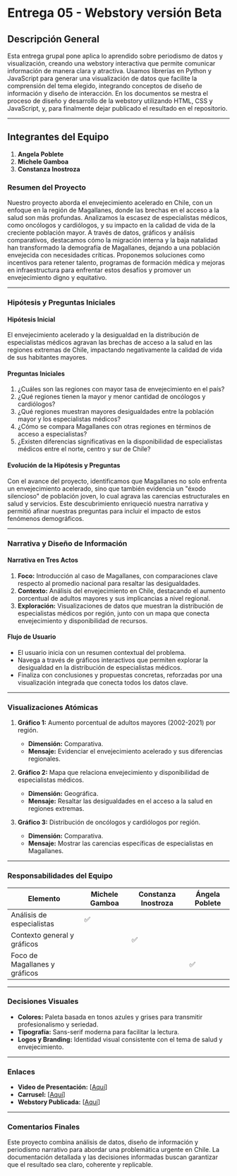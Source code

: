 # Entrega 05 - Webstory versión Beta

## Descripción General

Esta entrega grupal pone aplica lo aprendido sobre periodismo de datos y visualización, creando una webstory interactiva que permite comunicar información de manera clara y atractiva. Usamos librerías en Python y JavaScript para generar una visualización de datos que facilite la comprensión del tema elegido, integrando conceptos de diseño de información y diseño de interacción. En los documentos se mestra el proceso de diseño y desarrollo de la webstory utilizando HTML, CSS y JavaScript, y, para finalmente dejar publicado el resultado en el repositorio. 

---

## Integrantes del Equipo

1. **Angela Poblete** 
2. **Michele Gamboa** 
3. **Constanza Inostroza** 

### **Resumen del Proyecto**
Nuestro proyecto aborda el envejecimiento acelerado en Chile, con un enfoque en la región de Magallanes, donde las brechas en el acceso a la salud son más profundas. Analizamos la escasez de especialistas médicos, como oncólogos y cardiólogos, y su impacto en la calidad de vida de la creciente población mayor. A través de datos, gráficos y análisis comparativos, destacamos cómo la migración interna y la baja natalidad han transformado la demografía de Magallanes, dejando a una población envejecida con necesidades críticas. Proponemos soluciones como incentivos para retener talento, programas de formación médica y mejoras en infraestructura para enfrentar estos desafíos y promover un envejecimiento digno y equitativo.

---

### **Hipótesis y Preguntas Iniciales**

#### **Hipótesis Inicial**
El envejecimiento acelerado y la desigualdad en la distribución de especialistas médicos agravan las brechas de acceso a la salud en las regiones extremas de Chile, impactando negativamente la calidad de vida de sus habitantes mayores.

#### **Preguntas Iniciales**
1. ¿Cuáles son las regiones con mayor tasa de envejecimiento en el país?
2. ¿Qué regiones tienen la mayor y menor cantidad de oncólogos y cardiólogos?
3. ¿Qué regiones muestran mayores desigualdades entre la población mayor y los especialistas médicos?
4. ¿Cómo se compara Magallanes con otras regiones en términos de acceso a especialistas?
5. ¿Existen diferencias significativas en la disponibilidad de especialistas médicos entre el norte, centro y sur de Chile?

#### **Evolución de la Hipótesis y Preguntas**
Con el avance del proyecto, identificamos que Magallanes no solo enfrenta un envejecimiento acelerado, sino que también evidencia un "éxodo silencioso" de población joven, lo cual agrava las carencias estructurales en salud y servicios. Este descubrimiento enriqueció nuestra narrativa y permitió afinar nuestras preguntas para incluir el impacto de estos fenómenos demográficos.

---

### **Narrativa y Diseño de Información**

#### **Narrativa en Tres Actos**
1. **Foco:** Introducción al caso de Magallanes, con comparaciones clave respecto al promedio nacional para resaltar las desigualdades.
2. **Contexto:** Análisis del envejecimiento en Chile, destacando el aumento porcentual de adultos mayores y sus implicancias a nivel regional.
3. **Exploración:** Visualizaciones de datos que muestran la distribución de especialistas médicos por región, junto con un mapa que conecta envejecimiento y disponibilidad de recursos.

#### **Flujo de Usuario**
- El usuario inicia con un resumen contextual del problema.
- Navega a través de gráficos interactivos que permiten explorar la desigualdad en la distribución de especialistas médicos.
- Finaliza con conclusiones y propuestas concretas, reforzadas por una visualización integrada que conecta todos los datos clave.

---

### **Visualizaciones Atómicas**

1. **Gráfico 1:** Aumento porcentual de adultos mayores (2002-2021) por región. 
   - **Dimensión:** Comparativa.
   - **Mensaje:** Evidenciar el envejecimiento acelerado y sus diferencias regionales.

2. **Gráfico 2:** Mapa que relaciona envejecimiento y disponibilidad de especialistas médicos.
   - **Dimensión:** Geográfica.
   - **Mensaje:** Resaltar las desigualdades en el acceso a la salud en regiones extremas.

3. **Gráfico 3:** Distribución de oncólogos y cardiólogos por región.
   - **Dimensión:** Comparativa.
   - **Mensaje:** Mostrar las carencias específicas de especialistas en Magallanes.

---

### **Responsabilidades del Equipo**

| Elemento                       | Michele Gamboa          | Constanza Inostroza      | Ángela Poblete          |
|--------------------------------|--------------------------|--------------------------|--------------------------|
| Análisis de especialistas      | ✅                       |                          |                          |
| Contexto general y gráficos    |                          | ✅                       |                          |
| Foco de Magallanes y gráficos  |                          |                          | ✅                       |

---

### **Decisiones Visuales**
- **Colores:** Paleta basada en tonos azules y grises para transmitir profesionalismo y seriedad.
- **Tipografía:** Sans-serif moderna para facilitar la lectura.
- **Logos y Branding:** Identidad visual consistente con el tema de salud y envejecimiento.

---

### **Enlaces**
- **Video de Presentación:** [[Aquí](https://youtube.com/shorts/p2kUPmjWDLQ?feature=share)]
- **Carrusel:** [[Aquí](https://github.com/angelapobb/grupo/blob/main/Entrega_05/Carrusel%20instagram%20entrega%202%20(6).pdf.pdf)]
- **Webstory Publicada:** [[Aquí](https://angelapobb.github.io/grupo/)]

---

### **Comentarios Finales**
Este proyecto combina análisis de datos, diseño de información y periodismo narrativo para abordar una problemática urgente en Chile. La documentación detallada y las decisiones informadas buscan garantizar que el resultado sea claro, coherente y replicable.
